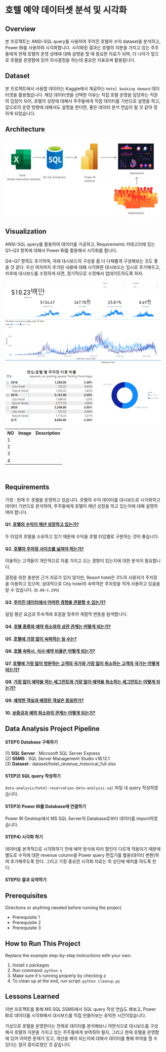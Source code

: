 # **호텔 예약 데이터셋 분석 및 시각화** 


## **Overview**

본 프로젝트는 ANSI-SQL query를 사용하여 주어진 호텔의 수익 dataset을 분석하고, Power BI를 사용하여 시각화합니다. 시각화된 결과는 호텔의 지분을 가지고 있는 주주들에게 현재 호텔의 운영 상태에 대해 설명을 할 때 중요한 자료가 되며, 더 나아가 앞으로 호텔을 운영함에 있어 의사결정을 하는데 중요한 지표로써 활용됩니다. 

## **Dataset**

본 프로젝트에서 사용할 데이터는 Kaggle에서 제공하는 `Hotel booking demand` 데이터셋을 활용했습니다. 해당 데이터셋을 선택한 이유는 직접 호텔 운영을 담당하는 직원의 입장이 되어, 호텔의 성장에 대해서 주주들에게 직접 데이터를 기반으로 설명을 하고, 앞으로의 운영 방향에 대해서도 설명을 한다면, 좋은 데이터 분석 연습이 될 것 같아 정하게 되었습니다. 

## **Architecture**

![메인 이미지](assets/220722_sql_dataset_analysis_project.png)


## **Visualization**

ANSI-SQL query를 활용하여 데이터를 가공하고, Requirements 카테고리에 있는 Q1~Q3 항목에 대해서 Power BI를 활용해서 시각화를 합니다.  

Q4~Q7 항목도 추가하여, 아래 대시보드의 구성을 좀 더 다채롭게 구성해보는 것도 좋을 것 같다. 우선 여지까지 추가된 내용에 대해 시각화한 대시보드는 임시로 추가해두고, 차후에 대시보드를 수정하게 되면, 정기적으로 수정해서 업데이트하도록 하자.

<img src="assets/220722_power_bi_result.png" alt="" />

<table>
    <tr>
        <th style="text-align:center">NO</th>
        <th style="text-align:center">Image</th>
        <th style="text-align:center">Description</th>
    </tr>
    <tr>
        <td>1</td>
        <td>
            <img src="assets/220705_ufo_sighting_count_quicksight.png" alt="" />
        </td>
        <td>
            <b></b><br/>
            <small></small>     
        </td>
    </tr>
    <tr>
        <td>2</td>
        <td>
            <img src="assets/220705_ufo_sighting_worldwide_region.png" alt="" />
        </td>
        <td>
        <b></b>
            <br/>
            <small></small>
        </td>
    </tr>
    <tr>
        <td>3</td>
        <td>
            <img src="assets/220705_ufo_sighting_worldwide_season.png" alt="" />
        </td>
        <td>
            <b></b>
            <br/>
            <small></small>
        </td>
    </tr>
    <tr>
        <td>4</td>
        <td>
            <img src="assets/220705_ufo_sighting_description.png" alt="" />
        </td>
        <td>
            <b></b>
            <br/>
            <small></small>
        </td>
    </tr>
</table>

<br/>


## **Requirements**

가정 : 현재 두 호텔을 운영하고 있습니다. 호텔의 수익 데이터를 대시보드로 시각화하고 데이터 기반으로 분석하여, 주주들에게 호텔이 매년 성장을 하고 있는지에 대해 설명하여야 합니다. 

#### **Q1.** <ins>호텔의 수익이 매년 성장하고 있는가?</ins>

두 타입의 호텔을 소유하고 있기 때문에 수익을 호텔 타입별로 구분하는 것이 좋습니다.

#### **Q2.** <ins>호텔의 주차장 사이즈를 넓혀야 하는가?</ins>

이용하는 고객들이 개인적으로 차를 가지고 오는 경향이 있는지에 대한 분석이 필요합니다.

결정을 위한 충분한 근거 자료가 있지 않지만, Resort hotel은 3%의 사용자가 주차장을 이용하고 있으며, 상대적으로 City hotel의 숙박객은 주자장을 적게 사용하고 있음을 알 수 있습니다. (`0.88~1.29%`)  

#### **Q3.** <ins>주어진 데이터에서 어떠한 경향을 관찰할 수 있는가?</ins>

일일 평균 요금과 투숙객에 초점을 맞추어 계절적 변동을 탐색합니다.

#### **Q4.** <ins>호텔 종류와 예약 취소와의 상관 관계는 어떻게 되는가?</ins>

#### **Q5.** <ins>호텔에 가장 많이 숙박하는 일 수는?</ins>

#### **Q6.** <ins>호텔 숙박시, 식사 예약 비율은 어떻게 되는가?</ins>

#### **Q7.** <ins>호텔에 가장 많이 방문하는 고객의 국가와 가장 많이 취소하는 고객의 국가는 어떻게 되는가?</ins>

#### **Q8.** <ins>가장 많이 예약을 하는 세그먼트와 가장 많이 예약을 취소하는 세그먼트는 어떻게 되는가?</ins>

#### **Q9.** <ins>예약한 객실과 배정된 객실은 동일한가?</ins>

#### **10.** <ins>보증금과 예약 취소와의 관계는 어떻게 되는가?</ins>

## **Data Analysis Project Pipeline**

#### **STEP1)** Database 구축하기
(1) **SQL Server** : Microsoft SQL Server Express <br/>
(2) **SSMS** : SQL Server Management Studio v18.12.1 <br/>
(3) **Dataset** : dataset/hotel_revenue_historical_full.xlsx

#### **STEP2)** SQL query 작성하기
`data-analysis/hotel-reservation-data-analysis.sql` 파일 내 query 작성하였습니다.

#### **STEP3)** Power BI를 Database에 연결하기

Power BI Desktop에서 MS SQL Server의 Database로부터 데이터를 import하였습니다.

#### **STEP4)** 시각화 하기

데이터를 본격적으로 시각화하기 전에 예약 방식에 따라 할인이 다르게 적용되기 때문에 별도로 수익에 대한 revenue column을 Power query 편집기를 활용(데이터 변환)하여 추가해주도록 한다. 그리고 가장 중요한 시각화 자료는 최 상단에 배치를 하도록 한다. 

#### **STEP5)** 결과 요약하기

## Prerequisites

Directions or anything needed before running the project.

- Prerequisite 1
- Prerequisite 2
- Prerequisite 3

## How to Run This Project

Replace the example step-by-step instructions with your own.

1. Install x packages
2. Run command: `python x`
3. Make sure it's running properly by checking z
4. To clean up at the end, run script: `python cleanup.py`

## Lessons Learned

이번 프로젝트를 통해 MS SQL SSMS에서 SQL query 작성 연습도 해보고, Power BI로 데이터를 시각화해서 대시보드를 직접 만들어보는 유익한 시간이었습니다. <br/>

가상으로 호텔을 운영한다는 전제로 데이터를 분석해보니 어떤식으로 대시보드를 구성해서 호텔의 지분을 가지고 있는 주주들에게 보여줘야 될지, 그리고 현재 호텔을 운영함에 있어 어떠한 문제가 있고, 개선을 해야 되는지에 대해서 데이터를 통해 파악을 할 수 있다는 점이 흥미로웠던 것 같습니다. <br/>


